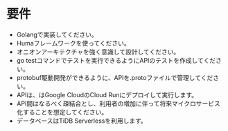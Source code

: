 # 要件
- Golangで実装してください。
- Humaフレームワークを使ってください。
- オニオンアーキテクチャを強く意識して設計してください。
- go testコマンドでテストを実行できるようにAPIのテストを作成してください。
- protobuf駆動開発ができるように、APIを.protoファイルで管理してください。
- APIは、はGoogle CloudのCloud Runにデプロイして実行します。
- API間はなるべく疎結合とし、利用者の増加に伴って将来マイクロサービス化することを想定してください。
- データベースはTiDB Serverlessを利用します。